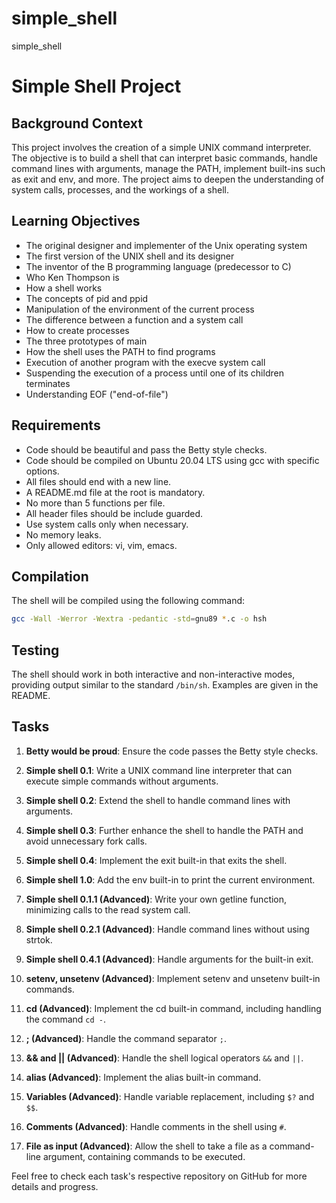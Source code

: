 # simple_shell
simple_shell
# Simple Shell Project

## Background Context

This project involves the creation of a simple UNIX command interpreter. The objective is to build a shell that can interpret basic commands, handle command lines with arguments, manage the PATH, implement built-ins such as exit and env, and more. The project aims to deepen the understanding of system calls, processes, and the workings of a shell.

## Learning Objectives

- The original designer and implementer of the Unix operating system
- The first version of the UNIX shell and its designer
- The inventor of the B programming language (predecessor to C)
- Who Ken Thompson is
- How a shell works
- The concepts of pid and ppid
- Manipulation of the environment of the current process
- The difference between a function and a system call
- How to create processes
- The three prototypes of main
- How the shell uses the PATH to find programs
- Execution of another program with the execve system call
- Suspending the execution of a process until one of its children terminates
- Understanding EOF ("end-of-file")

## Requirements

- Code should be beautiful and pass the Betty style checks.
- Code should be compiled on Ubuntu 20.04 LTS using gcc with specific options.
- All files should end with a new line.
- A README.md file at the root is mandatory.
- No more than 5 functions per file.
- All header files should be include guarded.
- Use system calls only when necessary.
- No memory leaks.
- Only allowed editors: vi, vim, emacs.

## Compilation

The shell will be compiled using the following command:

```bash
gcc -Wall -Werror -Wextra -pedantic -std=gnu89 *.c -o hsh
```

## Testing

The shell should work in both interactive and non-interactive modes, providing output similar to the standard `/bin/sh`. Examples are given in the README.

## Tasks

1. **Betty would be proud**: Ensure the code passes the Betty style checks.

2. **Simple shell 0.1**: Write a UNIX command line interpreter that can execute simple commands without arguments.

3. **Simple shell 0.2**: Extend the shell to handle command lines with arguments.

4. **Simple shell 0.3**: Further enhance the shell to handle the PATH and avoid unnecessary fork calls.

5. **Simple shell 0.4**: Implement the exit built-in that exits the shell.

6. **Simple shell 1.0**: Add the env built-in to print the current environment.

7. **Simple shell 0.1.1 (Advanced)**: Write your own getline function, minimizing calls to the read system call.

8. **Simple shell 0.2.1 (Advanced)**: Handle command lines without using strtok.

9. **Simple shell 0.4.1 (Advanced)**: Handle arguments for the built-in exit.

10. **setenv, unsetenv (Advanced)**: Implement setenv and unsetenv built-in commands.

11. **cd (Advanced)**: Implement the cd built-in command, including handling the command `cd -`.

12. **; (Advanced)**: Handle the command separator `;`.

13. **&& and || (Advanced)**: Handle the shell logical operators `&&` and `||`.

14. **alias (Advanced)**: Implement the alias built-in command.

15. **Variables (Advanced)**: Handle variable replacement, including `$?` and `$$`.

16. **Comments (Advanced)**: Handle comments in the shell using `#`.

17. **File as input (Advanced)**: Allow the shell to take a file as a command-line argument, containing commands to be executed.

Feel free to check each task's respective repository on GitHub for more details and progress.